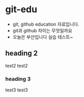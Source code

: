 # git-edu
- git, github education 자료입니다. 
- git과 github 차이는 무엇일까요
- 오늘은 부산입니다
실습 테스트~

## heading 2
test2 
test2

### heading 3
test3
test3
